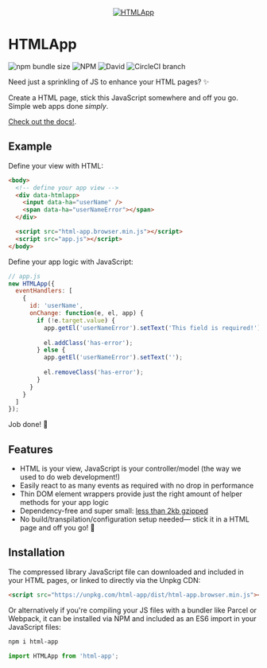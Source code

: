 <p align="center"><a href="https://html-app.com"><img alt="HTMLApp" src="https://www.html-app.com/img/logo.png"></a></p>

# HTMLApp

![npm bundle size](https://img.shields.io/bundlephobia/minzip/html-app.svg?style=flat-square) ![NPM](https://img.shields.io/npm/l/html-app.svg?style=flat-square) ![David](https://img.shields.io/david/AaronLeoCooper/html-app.svg?style=flat-square) ![CircleCI branch](https://img.shields.io/circleci/project/github/AaronLeoCooper/html-app/master.svg?style=flat-square)

Need just a sprinkling of JS to enhance your HTML pages? ✨

Create a HTML page, stick this JavaScript somewhere and off you go. Simple web apps done *simply*.

[Check out the docs!](https://html-app.com).

## Example

Define your view with HTML:

```html
<body>
  <!-- define your app view -->
  <div data-htmlapp>
    <input data-ha="userName" />
    <span data-ha="userNameError"></span>
  </div>

  <script src="html-app.browser.min.js"></script>
  <script src="app.js"></script>
</body>
```

Define your app logic with JavaScript:

```js
// app.js
new HTMLApp({
  eventHandlers: [
    {
      id: 'userName',
      onChange: function(e, el, app) {
        if (!e.target.value) {
          app.getEl('userNameError').setText('This field is required!');
  
          el.addClass('has-error');
        } else {
          app.getEl('userNameError').setText('');
  
          el.removeClass('has-error');
        }
      }
    }
  ]
});
```

Job done! 🎉

## Features

- HTML is your view, JavaScript is your controller/model (the way we used to do web development!)
- Easily react to as many events as required with no drop in performance
- Thin DOM element wrappers provide just the right amount of helper methods for your app logic
- Dependency-free and super small: [less than 2kb gzipped](https://bundlephobia.com/result?p=html-app)
- No build/transpilation/configuration setup needed— stick it in a HTML page and off you go! 🚀

## Installation

The compressed library JavaScript file can downloaded and included in your HTML pages, or
linked to directly via the Unpkg CDN:

```html
<script src="https://unpkg.com/html-app/dist/html-app.browser.min.js"></script>
```

Or alternatively if you're compiling your JS files with a bundler like Parcel or Webpack, it
can be installed via NPM and included as an ES6 import in your JavaScript files:

```bash
npm i html-app
```

```js
import HTMLApp from 'html-app';
```
